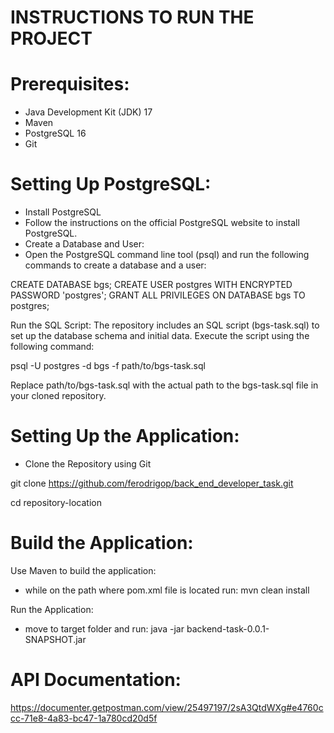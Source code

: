 # INSTRUCTIONS TO RUN THE PROJECT

# Prerequisites:
- Java Development Kit (JDK) 17
- Maven
- PostgreSQL 16
- Git

# Setting Up PostgreSQL:
- Install PostgreSQL
- Follow the instructions on the official PostgreSQL website to install PostgreSQL.
- Create a Database and User:
- Open the PostgreSQL command line tool (psql) and run the following commands to create a database and a user:


CREATE DATABASE bgs;
CREATE USER postgres WITH ENCRYPTED PASSWORD 'postgres';
GRANT ALL PRIVILEGES ON DATABASE bgs TO postgres;


Run the SQL Script:
The repository includes an SQL script (bgs-task.sql) to set up the database schema and initial data. Execute the script using the following command:

psql -U postgres -d bgs -f path/to/bgs-task.sql

Replace path/to/bgs-task.sql with the actual path to the bgs-task.sql file in your cloned repository.


# Setting Up the Application:
- Clone the Repository using Git

git clone https://github.com/ferodrigop/back_end_developer_task.git

cd repository-location

# Build the Application:

Use Maven to build the application:
- while on the path where pom.xml file is located run:
mvn clean install

Run the Application:
- move to target folder and run:
java -jar backend-task-0.0.1-SNAPSHOT.jar


# API Documentation:

https://documenter.getpostman.com/view/25497197/2sA3QtdWXg#e4760ccc-71e8-4a83-bc47-1a780cd20d5f
